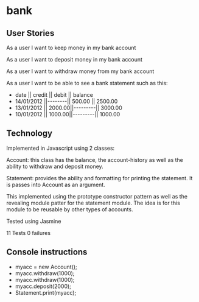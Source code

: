 # bank

## User Stories ##

As a user I want to keep money in my bank account

As a user I want to deposit money in my bank account

As a user I want to withdraw money from  my bank account

As a user I want to be able to see a bank statement such as this:

- date       || credit || debit   || balance
- 14/01/2012 ||--------|| 500.00  || 2500.00
- 13/01/2012 || 2000.00||---------|| 3000.00
- 10/01/2012 || 1000.00||---------|| 1000.00

## Technology ##

Implemented in Javascript using 2 classes:

Account: this class has the balance, the account-history as well as the ability to
withdraw and deposit money.

Statement: provides the ability and formatting for printing the statement.
It is passes into Account as an argument.

This implemented using the prototype constructor pattern as well as the revealing
module patter for the statement module. The idea is for this module to be reusable
by other types of accounts.

Tested using Jasmine 

11 Tests 0 failures

## Console instructions ##

- myacc = new Account();
- myacc.withdraw(1000);
- myacc.withdraw(1000);
- myacc.deposit(2000);
- Statement.print(myacc);
